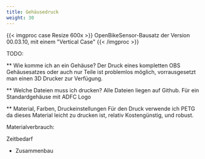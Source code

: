 ```yaml
---
title: Gehäusedruck
weight: 30
---
```


{{< imgproc case Resize 600x >}}
OpenBikeSensor-Bausatz der Version 00.03.10, mit einem "Vertical Case"
{{< /imgproc >}}

TODO:

** Wie komme ich an ein Gehäuse?
Der Druck eines kompletten OBS Gehäusesatzes oder auch nur Teile ist problemlos möglich, vorrausgesetzt man einen 3D Drucker zur Verfügung.

** Welche Dateien muss ich drucken?
Alle Dateien liegen auf Github. Für ein Standardgehäuse mit ADFC Logo 





** Material, Farben, Druckeinstellungen 
Für den Druck verwende ich PETG da dieses Material leicht zu drucken ist, relativ Kostengünstig, und robust. 



Materialverbrauch:

Zeitbedarf

* Zusammenbau


